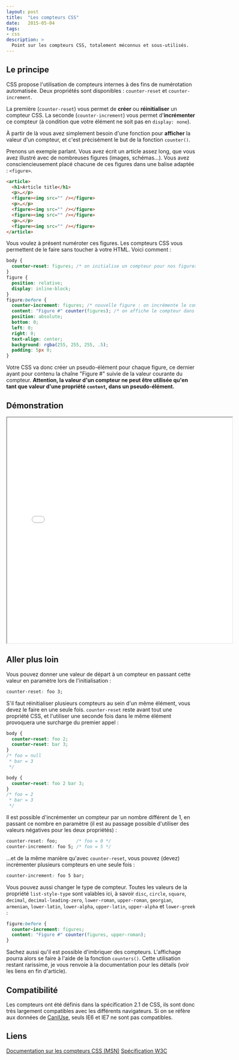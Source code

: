 ```yaml
---
layout: post
title:  "Les compteurs CSS"
date:   2015-05-04
tags:
- css
description: >
  Point sur les compteurs CSS, totalement méconnus et sous-utilisés.
---
```


## Le principe

CSS propose l'utilisation de compteurs internes à des fins de numérotation automatisée. Deux propriétés sont disponibles : `counter-reset` et `counter-increment`.

La première (`counter-reset`) vous permet de **créer** ou **réinitialiser** un compteur CSS.
La seconde (`counter-increment`) vous permet d'**incrémenter** ce compteur (à condition que votre élément ne soit pas en `display: none`).

À partir de là vous avez simplement besoin d'une fonction pour **afficher** la valeur d'un compteur, et c'est précisément le but de la fonction `counter()`.

Prenons un exemple parlant. Vous avez écrit un article assez long, que vous avez illustré avec de nombreuses figures (images, schémas…). Vous avez consciencieusement placé chacune de ces figures dans une balise adaptée : `<figure>`.

```html
<article>
  <h1>Article title</h1>
  <p>…</p>
  <figure><img src="" /></figure>
  <p>…</p>
  <figure><img src="" /></figure>
  <figure><img src="" /></figure>
  <p>…</p>
  <figure><img src="" /></figure>
</article>
```

Vous voulez à présent numéroter ces figures. Les compteurs CSS vous permettent de le faire sans toucher à votre HTML. Voici comment :

```css
body {
  counter-reset: figures; /* on initialise un compteur pour nos figures */
}
figure {
  position: relative;
  display: inline-block;
}
figure:before {
  counter-increment: figures; /* nouvelle figure : on incrémente le compteur */
  content: "Figure #" counter(figures); /* on affiche le compteur dans un pseudo-élément */
  position: absolute;
  bottom: 0;
  left: 0;
  right: 0;
  text-align: center;
  background: rgba(255, 255, 255, .5);
  padding: 5px 0;
}
```

Votre CSS va donc créer un pseudo-élément pour chaque figure, ce dernier ayant pour contenu la chaîne "Figure #" suivie de la valeur courante du compteur. **Attention, la valeur d'un compteur ne peut être utilisée qu'en tant que valeur d'une propriété `content`, dans un pseudo-élément.**

## Démonstration

<center><iframe src="{{ site.url }}/demos/compteurs-css/index.html" width="600" height="600"></iframe></center>

## Aller plus loin

Vous pouvez donner une valeur de départ à un compteur en passant cette valeur en paramètre lors de l'initialisation :

```css
counter-reset: foo 3;
```

S'il faut réinitialiser plusieurs compteurs au sein d'un même élément, vous devez le faire en une seule fois. `counter-reset` reste avant tout une propriété CSS, et l'utiliser une seconde fois dans le même élément provoquera une surcharge du premier appel :

```css
body {
  counter-reset: foo 2;
  counter-reset: bar 3;
}
/* foo = null
 * bar = 3
 */

body {
  counter-reset: foo 2 bar 3;
}
/* foo = 2
 * bar = 3
 */
```

Il est possible d'incrémenter un compteur par un nombre différent de 1, en passant ce nombre en paramètre (il est au passage possible d'utiliser des valeurs négatives pour les deux propriétés) :

```css
counter-reset: foo;       /* foo = 0 */
counter-increment: foo 5; /* foo = 5 */
```

…et de la même manière qu'avec `counter-reset`, vous pouvez (devez) incrémenter plusieurs compteurs en une seule fois :

```css
counter-increment: foo 5 bar;
```

Vous pouvez aussi changer le type de compteur. Toutes les valeurs de la propriété `list-style-type` sont valables ici, à savoir `disc`, `circle`, `square`, `decimal`, `decimal-leading-zero`, `lower-roman`, `upper-roman`, `georgian`, `armenian`, `lower-latin`, `lower-alpha`, `upper-latin`, `upper-alpha` et `lower-greek` :

```css
figure:before {
  counter-increment: figures;
  content: "Figure #" counter(figures, upper-roman);
}
```

Sachez aussi qu'il est possible d'imbriquer des compteurs. L'affichage pourra alors se faire à l'aide de la fonction `counters()`. Cette utilisation restant rarissime, je vous renvoie à la documentation pour les détails (voir les liens en fin d'article).

## Compatibilité

Les compteurs ont été définis dans la spécification 2.1 de CSS, ils sont donc très largement compatibles avec les différents navigateurs. Si on se réfère aux données de [CanIUse](https://caniuse.com/#search=counter), seuls IE6 et IE7 ne sont pas compatibles.

## Liens
[Documentation sur les compteurs CSS (MSN)](https://developer.mozilla.org/fr/docs/Web/CSS/Compteurs_CSS)
[Spécification W3C](https://www.w3.org/TR/CSS21/generate.html#counters)
